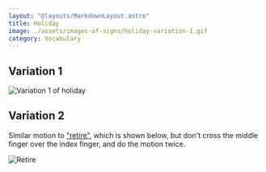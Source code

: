 ```yaml
---
layout: "@layouts/MarkdownLayout.astro"
title: Holiday
image: ./assets/images-of-signs/holiday-variation-1.gif
category: Vocabulary
---
```


## Variation 1

![Variation 1 of holiday](@signs/holiday-variation-1.gif)

## Variation 2

Similar motion to ["retire"](./retire), which is shown below,
but don't cross the middle finger over the index finger,
and do the motion twice.

![Retire](@signs/retire.gif)
